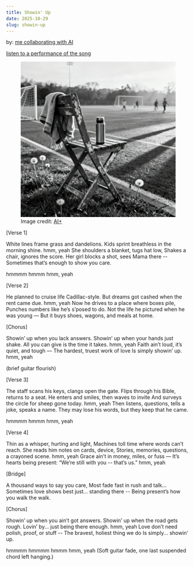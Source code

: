 ```yaml
---
title: Showin' Up
date: 2025-10-29
slug: showin-up
---
```


by: [me collaborating with AI](ai-collab)

[listen to a performance of the song](https://suno.com/s/KitpFT7KNRjFqcwR) 

<figure>
<img src="assets/showin-up.jpg" />
<figcaption>Image credit: <a href="ai-art">AI+</a></figcaption>
</figure>

<p class="poetry">
[Verse 1]

White lines frame grass and dandelions.
Kids sprint breathless in the morning shine.
  hmm, yeah
She shoulders a blanket, tugs hat low,
Shakes a chair, ignores the score.
Her girl blocks a shot, sees Mama there --
Sometimes that’s enough to show you care.

hmmmm
hmmm
hmm, yeah

[Verse 2]

He planned to cruise life Cadillac-style.
But dreams got cashed when the rent came due.
  hmm, yeah
Now he drives to a place where boxes pile,
Punches numbers like he’s s’posed to do.
Not the life he pictured when he was young —
But it buys shoes, wagons, and meals at home.

[Chorus]

Showin’ up when you lack answers.
Showin’ up when your hands just shake.
All you can give is the time it takes.
  hmm, yeah
Faith ain’t loud, it’s quiet, and tough —
The hardest, truest work of love
Is simply showin’ up.
  hmm, yeah

(brief guitar flourish)

[Verse 3]

The staff scans his keys, clangs open the gate.
Flips through his Bible, returns to a seat.
He enters and smiles, then waves to invite
And surveys the circle for sheep gone today.
  hmm, yeah
Then listens, questions, tells a joke, speaks a name.
They may lose his words, but they keep that he came.

hmmmm
hmmm
hmm, yeah

[Verse 4]

Thin as a whisper, hurting and light,
Machines toll time where words can’t reach.
She reads him notes on cards, device,
Stories, memories, questions, a crayoned scene.
  hmm, yeah
Grace ain’t in money, miles, or fuss —
It’s hearts being present: “We’re still with you -- that’s us.”
  hmm, yeah

[Bridge]

A thousand ways to say you care,
Most fade fast in rush and talk...
Sometimes love shows best just...
  standing there --
Being present’s how you walk the walk.

[Chorus]

Showin’ up when you ain’t got answers.
Showin’ up when the road gets rough.
Lovin’ by...
  just being there enough.
  hmm, yeah
Love don’t need polish, proof, or stuff --
The bravest, holiest thing we do
Is simply...
  showin’ up.

hmmmm
hmmmm
hmmm
hmm, yeah
(Soft guitar fade, one last suspended chord left hanging.)
</p>